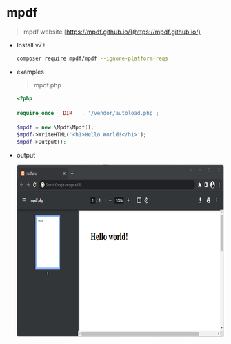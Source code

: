 # mpdf

> mpdf website [https://mpdf.github.io/](https://mpdf.github.io/)

- Install v7+
    ```sh
    composer require mpdf/mpdf --ignore-platform-reqs
    ```

- examples 
    > mpdf.php

    ```php
    <?php

    require_once __DIR__ . '/vendor/autoload.php';

    $mpdf = new \Mpdf\Mpdf();
    $mpdf->WriteHTML('<h1>Hello World!</h1>');
    $mpdf->Output();
    ```

- output

    <img src="../../assets/images/mpdf.png" width="950px" height="400px">